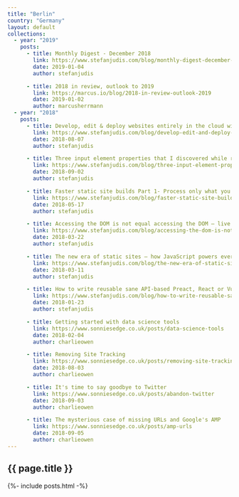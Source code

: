 ```yaml
---
title: "Berlin"
country: "Germany"
layout: default
collections:
  - year: "2019"
    posts:
      - title: Monthly Digest - December 2018
        link: https://www.stefanjudis.com/blog/monthly-digest-december-2018/
        date: 2019-01-04
        author: stefanjudis

      - title: 2018 in review, outlook to 2019
        link: https://marcus.io/blog/2018-in-review-outlook-2019
        date: 2019-01-02
        author: marcusherrmann
  - year: "2018"
    posts:
      - title: Develop, edit & deploy websites entirely in the cloud with the CodeSandbox, Contentful and Netlify trio
        link: https://www.stefanjudis.com/blog/develop-edit-and-deploy-websites-entirely-in-the-cloud-with-the-codesandbox/
        date: 2018-08-07
        author: stefanjudis

      - title: Three input element properties that I discovered while reading MDN
        link: https://www.stefanjudis.com/blog/three-input-element-properties-that-i-discovered-while-reading-mdn/
        date: 2018-09-02
        author: stefanjudis

      - title: Faster static site builds Part 1- Process only what you need
        link: https://www.stefanjudis.com/blog/faster-static-site-builds-part-1-process-only-what-you-need/
        date: 2018-05-17
        author: stefanjudis

      - title: Accessing the DOM is not equal accessing the DOM – live vs. static element collections
        link: https://www.stefanjudis.com/blog/accessing-the-dom-is-not-equal-accessing-the-dom/
        date: 2018-03-22
        author: stefanjudis

      - title: The new era of static sites – how JavaScript powers everything
        link: https://www.stefanjudis.com/blog/the-new-era-of-static-sites-how-javascript-powers-everything/
        date: 2018-03-11
        author: stefanjudis

      - title: How to write reusable sane API-based Preact, React or Vue.js components using the Render Props pattern
        link: https://www.stefanjudis.com/blog/how-to-write-reusable-sane-api-based-preact-react-or-vue-js-components/
        date: 2018-01-23
        author: stefanjudis

      - title: Getting started with data science tools
        link: https://www.sonniesedge.co.uk/posts/data-science-tools
        date: 2018-02-04
        author: charlieowen

      - title: Removing Site Tracking
        link: https://www.sonniesedge.co.uk/posts/removing-site-tracking
        date: 2018-08-03
        author: charlieowen

      - title: It's time to say goodbye to Twitter
        link: https://www.sonniesedge.co.uk/posts/abandon-twitter
        date: 2018-09-03
        author: charlieowen

      - title: The mysterious case of missing URLs and Google's AMP
        link: https://www.sonniesedge.co.uk/posts/amp-urls
        date: 2018-09-05
        author: charlieowen
---
```


## {{ page.title }}

{%- include posts.html -%}
